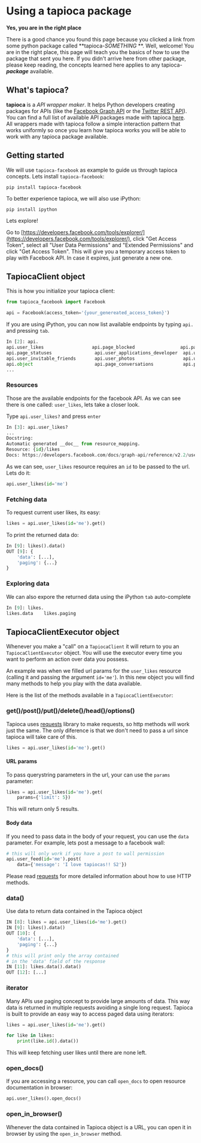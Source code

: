 # Using a tapioca package

**Yes, you are in the right place**

There is a good chance you found this page because you clicked a link from some python package called **tapioca-*SOMETHING* **. Well, welcome! You are in the right place, this page will teach you the basics of how to use the package that sent you here. If you didn't arrive here from other package, please keep reading, the concepts learned here applies to any tapioca-***package*** available.

## What's tapioca?

**tapioca** is a *API wrapper maker*. It helps Python developers creating packages for APIs (like the [Facebook Graph API](flavours.html#facebook) or the [Twitter REST API](flavours.html#twitter)). You can find a full list of available API packages made with tapioca [here](flavours.md).  
All wrappers made with tapioca follow a simple interaction pattern that works uniformly so once you learn how tapioca works you will be able to work with any tapioca package available.

## Getting started

We will use ```tapioca-facebook``` as example to guide us through tapioca concepts.
Lets install ```tapioca-facebook```:
```
pip install tapioca-facebook
```
To better experience tapioca, we will also use iPython:
```
pip install ipython
```
Lets explore!  

Go to [https://developers.facebook.com/tools/explorer/](https://developers.facebook.com/tools/explorer/), click "Get Access Token", select all "User Data Permissions" and "Extended Permissions" and click "Get Access Token". This will give you a temporary access token to play with Facebook API. In case it expires, just generate a new one.

## TapiocaClient object

This is how you initialize your tapioca client:
``` python
from tapioca_facebook import Facebook

api = Facebook(access_token='{your_genereated_access_token}')

```

If you are using iPython, you can now list available endpoints by typing ```api.``` and pressing ```tab```.

``` python
In [2]: api.
api.user_likes                  api.page_blocked                 api.page_locations
api.page_statuses                api.user_applications_developer  api.user_friends
api.user_invitable_friends       api.user_photos                  api.user_videos
api.object                       api.page_conversations           api.page_milestones
...
```

### Resources

Those are the available endpoints for the facebook API. As we can see there is one called: ```user_likes```, lets take a closer look.

Type ```api.user_likes?``` and press ```enter```

``` python
In [3]: api.user_likes?
...
Docstring:
Automatic generated __doc__ from resource_mapping.
Resource: {id}/likes
Docs: https://developers.facebook.com/docs/graph-api/reference/v2.2/user/likes
```

As we can see, ```user_likes``` resource requires an ```id``` to be passed to the url. Lets do it:

``` python
api.user_likes(id='me')

```

### Fetching data

To request current user likes, its easy:

``` python
likes = api.user_likes(id='me').get()
```

To print the returned data do:

``` python
In [9]: likes().data()
OUT [9]: {
    'data': [...],
    'paging': {...}
}
```

### Exploring data

We can also expore the returned data using the iPython ```tab``` auto-complete

``` python
In [9]: likes.
likes.data    likes.paging
```

## TapiocaClientExecutor object

Whenever you make a "call" on a ```TapiocaClient``` it will return to you an ```TapiocaClientExecutor``` object. You will use the executor every time you want to perform an action over data you possess. 

An example was when we filled url params for the ```user_likes``` resource (calling it and passing the argument ``id='me'``). In this new object you will find many methods to help you play with the data available.

Here is the list of the methods available in a ``TapiocaClientExecutor``:

### get()/post()/put()/delete()/head()/options()

Tapioca uses [requests](http://docs.python-requests.org/en/latest/) library to make requests, so http methods will work just the same. The only diference is that we don't need to pass a url since tapioca will take care of this.
```python
likes = api.user_likes(id='me').get()
```
#### URL params
To pass querystring parameters in the url, your can use the ```params``` parameter:

```python
likes = api.user_likes(id='me').get(
    params={'limit': 5})
```
This will return only 5 results.

#### Body data
If you need to pass data in the body of your request, you can use the ```data``` parameter. For example, lets post a message to a facebook wall:

```python
# this will only work if you have a post to wall permission
api.user_feed(id='me').post(
    data={'message': 'I love tapiocas!! S2'})
```

Please read [requests](http://docs.python-requests.org/en/latest/) for more detailed information about how to use HTTP methods. 

### data()
Use data to return data contained in the Tapioca object
``` python
IN [8]: likes = api.user_likes(id='me').get()
IN [9]: likes().data()
OUT [10]: {
    'data': [...],
    'paging': {...}
}
# this will print only the array contained 
# in the 'data' field of the response
IN [11]: likes.data().data()
OUT [12]: [...]
```

### iterator

Many APIs use paging concept to provide large amounts of data. This way data is returned in multiple requests avoiding a single long request.
Tapioca is built to provide an easy way to access paged data using iterators:

``` python
likes = api.user_likes(id='me').get()

for like in likes:
    print(like.id().data())
```
This will keep fetching user likes until there are none left.

### open_docs()

If you are accessing a resource, you can call ```open_docs``` to open resource documentation in browser:

``` python
api.user_likes().open_docs()
```

### open_in_browser()

Whenever the data contained in Tapioca object is a URL, you can open it in browser by using the ```open_in_browser``` method.
